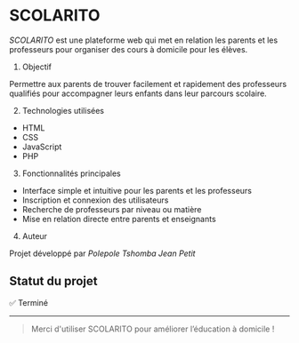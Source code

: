 # SCOLARITO

*SCOLARITO* est une plateforme web qui met en relation les parents et les professeurs pour organiser des cours à domicile pour les élèves.

1. Objectif

Permettre aux parents de trouver facilement et rapidement des professeurs qualifiés pour accompagner leurs enfants dans leur parcours scolaire.

2. Technologies utilisées

- HTML  
- CSS  
- JavaScript  
- PHP

3. Fonctionnalités principales

- Interface simple et intuitive pour les parents et les professeurs  
- Inscription et connexion des utilisateurs  
- Recherche de professeurs par niveau ou matière  
- Mise en relation directe entre parents et enseignants  

4. Auteur

Projet développé par *Polepole Tshomba Jean Petit*

## Statut du projet

✅ Terminé

---

> Merci d'utiliser SCOLARITO pour améliorer l’éducation à domicile !
